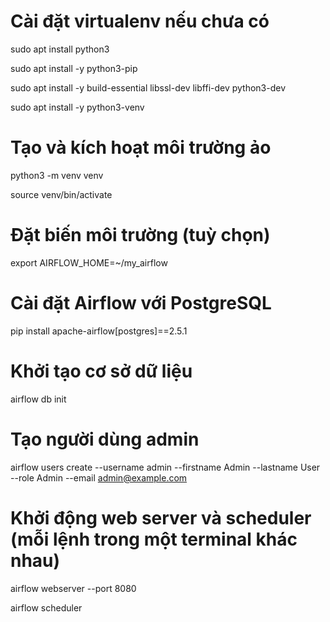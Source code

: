 # Cài đặt virtualenv nếu chưa có
sudo apt install python3

sudo apt install -y python3-pip

sudo apt install -y build-essential libssl-dev libffi-dev python3-dev

sudo apt install -y python3-venv
# Tạo và kích hoạt môi trường ảo
python3 -m venv venv

source venv/bin/activate

# Đặt biến môi trường (tuỳ chọn)
export AIRFLOW_HOME=~/my_airflow

# Cài đặt Airflow với PostgreSQL
pip install apache-airflow[postgres]==2.5.1

# Khởi tạo cơ sở dữ liệu
airflow db init

# Tạo người dùng admin
airflow users create --username admin --firstname Admin --lastname User --role Admin --email admin@example.com

# Khởi động web server và scheduler (mỗi lệnh trong một terminal khác nhau)
airflow webserver --port 8080

airflow scheduler
